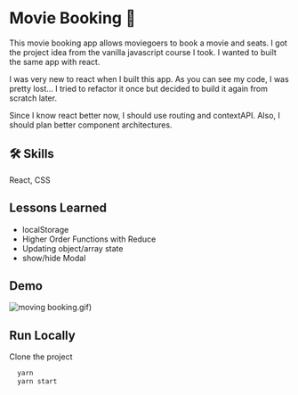 # Movie Booking 🍿

This movie booking app allows moviegoers to book a movie and seats. I got the project idea from the vanilla javascript course I took. I wanted to built the same app with react.

I was very new to react when I built this app. As you can see my code, I was pretty lost... I tried to refactor it once but decided to build it again from scratch later.

Since I know react better now, I should use routing and contextAPI. Also, I should plan better component architectures.

## 🛠 Skills

React, CSS

## Lessons Learned

- localStorage
- Higher Order Functions with Reduce
- Updating object/array state
- show/hide Modal

## Demo

![moving booking](movie).gif)

## Run Locally

Clone the project

```bash
  yarn
  yarn start
```

